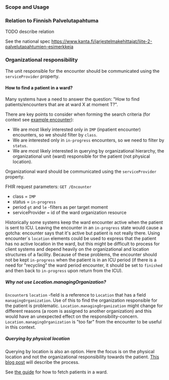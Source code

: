 ### Scope and Usage

### Relation to Finnish Palvelutapahtuma

TODO describe relation

See the national spec https://www.kanta.fi/jarjestelmakehittajat/liite-2-palvelutapahtumien-esimerkkeja

### Organizational responsibility

The unit responsible for the encounter should be communicated using the `serviceProvider` property. 

#### How to find a patient in a ward?

Many systems have a need to answer the question: "How to find patients/encounters that are at ward X at moment T?". 

There are key points to consider when forming the search criteria (for context see [example encounter](Encounter-id-for-ward-encounter.html)):
* We are most likely interested only in `IMP` (inpatient encounter) encounters, so we should filter by `class`.
* We are interested only in `in-progress` encounters, so we need to filter by `status`.
* We are most likely interested in querying by organizational hierarchy, the organizational unit (ward) responsible for the patient (not physical location).

Organizational ward should be communicated using the `serviceProvider` property. 

FHIR request parameters:
`GET /Encounter`
* class = `IMP`
* status = `in-progress`
* period `gt` and `le` -filters as per target moment
* serviceProvider = id of the ward organization resource

Historically some systems keep the ward encounter active when the patient is sent to ICU. Leaving 
the encounter in an `in-progress` state would cause a gotcha: encounter says that it's active but
patient is not really there. Using encounter´s `location` elements could be used to express that 
the patient has no active location in the ward, but this might be difficult to process for client
systems and depend heavily on the organizational and location structures of a facility. Because of
these problems, the encounter should not be kept `in-progress` when the patient is in an ICU period
(if there is a need for "recycling" the ward period encounter, it should be set to `finished` and 
then back to `in-progress` upon return from the ICU).  

##### Why not use Location.managingOrganization?
`Encounter`s `location` -field is a reference to `Location` that has a field 
`managingOrganization`. Use of this to find the organization responsible for the patient is 
problematic. `Location.managingOrganization` might change for different reasons (a room is 
assigned to another organization) and this would have an unexpected effect on the 
responsibility-concern. `Location.managingOrganization` is "too far" from the encounter to be 
useful in this context.

##### Querying by physical location
Querying by location is also an option. Here the focus is on the physical location and not the 
organizational responsibility towards the patient. [This blog post](https://fhirblog.com/2013/10/24/adventures-in-searching-getting-a-list-of-patients-in-a-ward/) will describe the process.


See [the guide](StructureDefinition-fi-base-encounter-patients-in-ward.html) for how to fetch patients in a ward.

